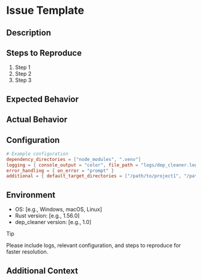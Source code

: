# Issue Template

## Description

<!-- Please provide a clear and concise description of the issue. -->

## Steps to Reproduce

<!-- Please provide the steps to reproduce the issue. -->

1. Step 1
2. Step 2
3. Step 3

## Expected Behavior

<!-- Please describe the expected behavior. -->

## Actual Behavior

<!-- Please describe the actual behavior. -->

## Configuration

<!-- If applicable, provide the configuration file or relevant settings. -->

```toml
# Example configuration
dependency_directories = ["node_modules", ".venv"]
logging = { console_output = "color", file_path = "logs/dep_cleaner.log", structured_format = "json" }
error_handling = { on_error = "prompt" }
additional = { default_target_directories = ["/path/to/project1", "/path/to/project2"], symlink_handling = "detect" }
```

## Environment

<!-- Please provide information about your environment. -->

- OS: [e.g., Windows, macOS, Linux]
- Rust version: [e.g., 1.56.0]
- dep_cleaner version: [e.g., 1.0]

> [!TIP]
> Please include logs, relevant configuration, and steps to reproduce for faster resolution.

## Additional Context

<!-- Add any other context about the problem here. -->
